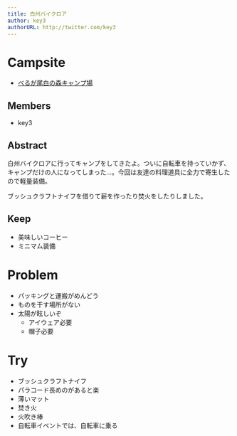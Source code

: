 ```yaml
---
title: 白州バイクロア
author: key3
authorURL: http://twitter.com/key3
---
```


# Campsite

* [べるが尾白の森キャンプ場](http://www.verga.jp/?page_id=5)

## Members

* key3

## Abstract

白州バイクロアに行ってキャンプをしてきたよ。ついに自転車を持っていかず、キャンプだけの人になってしまった…。今回は友達の料理道具に全力で寄生したので軽量装備。

ブッシュクラフトナイフを借りて薪を作ったり焚火をしたりしました。

## Keep

* 美味しいコーヒー
* ミニマム装備

# Problem

* パッキングと運搬がめんどう
* ものを干す場所がない
* 太陽が眩しいぞ
  * アイウェア必要
  * 帽子必要

# Try

* ブッシュクラフトナイフ
* パラコード長めのがあると楽
* 薄いマット
* 焚き火
* 火吹き棒
* 自転車イベントでは、自転車に乗る
